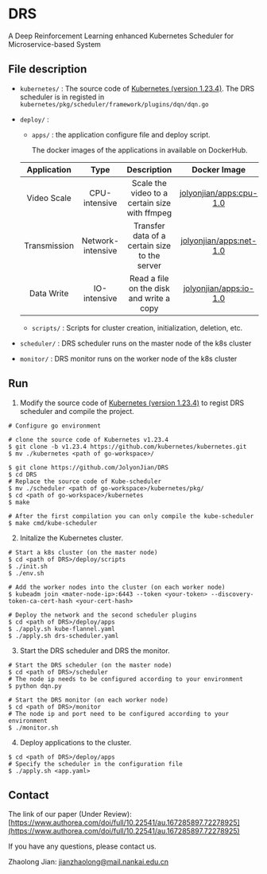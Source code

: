 # DRS
A Deep Reinforcement Learning enhanced Kubernetes Scheduler for Microservice-based System

## File description
- `kubernetes/` : The source code of [Kubernetes (version 1.23.4)](https://github.com/kubernetes/kubernetes/tree/v1.23.4). The DRS scheduler is in registed in `kubernetes/pkg/scheduler/framework/plugins/dqn/dqn.go`
- `deploy/` :
    - `apps/` : the application configure file and deploy script.

        The docker images of the applications in available on DockerHub.

    | Application | Type | Description | Docker Image |
    | :----: | :----: | :----: | :----: |
    | Video Scale | CPU-intensive | Scale the video to a certain size with ffmpeg | [jolyonjian/apps:cpu-1.0](https://hub.docker.com/repository/docker/jolyonjian/apps) |
    | Transmission | Network-intensive | Transfer data of a certain size to the server | [jolyonjian/apps:net-1.0](https://hub.docker.com/repository/docker/jolyonjian/apps) |
    | Data Write | IO-intensive | Read a file on the disk and write a copy | [jolyonjian/apps:io-1.0](https://hub.docker.com/repository/docker/jolyonjian/apps) |

    - `scripts/` : Scripts for cluster creation, initialization, deletion, etc.
- `scheduler/` : DRS scheduler runs on the master node of the k8s cluster
- `monitor/` : DRS monitor runs on the worker node of the k8s cluster

## Run
1. Modify the source code of [Kubernetes (version 1.23.4)](https://github.com/kubernetes/kubernetes/tree/v1.23.4) to regist DRS scheduler and compile the project.
```
# Configure go environment

# clone the source code of Kubernetes v1.23.4
$ git clone -b v1.23.4 https://github.com/kubernetes/kubernetes.git
$ mv ./kubernetes <path of go-workspace>/

$ git clone https://github.com/JolyonJian/DRS
$ cd DRS
# Replace the source code of Kube-scheduler
$ mv ./scheduler <path of go-workspace>/kubernetes/pkg/
$ cd <path of go-workspace>/kubernetes
$ make

# After the first compilation you can only compile the kube-scheduler
$ make cmd/kube-scheduler
```
2. Initalize the Kubernetes cluster.
```
# Start a k8s cluster (on the master node)
$ cd <path of DRS>/deploy/scripts
$ ./init.sh
$ ./env.sh

# Add the worker nodes into the cluster (on each worker node)
$ kubeadm join <mater-node-ip>:6443 --token <your-token> --discovery-token-ca-cert-hash <your-cert-hash>

# Deploy the network and the second scheduler plugins
$ cd <path of DRS>/deploy/apps
$ ./apply.sh kube-flannel.yaml
$ ./apply.sh drs-scheduler.yaml
```
3. Start the DRS scheduler and DRS the monitor.
```
# Start the DRS scheduler (on the master node)
$ cd <path of DRS>/scheduler
# The node ip needs to be configured according to your environment
$ python dqn.py

# Start the DRS monitor (on each worker node)
$ cd <path of DRS>/monitor
# The node ip and port need to be configured according to your environment
$ ./monitor.sh
```

4. Deploy applications to the cluster.
```
$ cd <path of DRS>/deploy/apps
# Specify the scheduler in the configuration file
$ ./apply.sh <app.yaml>
```

## Contact
The link of our paper (Under Review): [https://www.authorea.com/doi/full/10.22541/au.167285897.72278925](https://www.authorea.com/doi/full/10.22541/au.167285897.72278925)

If you have any questions, please contact us.

Zhaolong Jian: jianzhaolong@mail.nankai.edu.cn